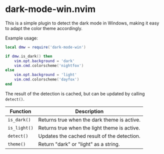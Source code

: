 # dark-mode-win.nvim

This is a simple plugin to detect the dark mode in Windows, making it easy to
adapt the color theme accordingly.

Example usage:

```lua
local dmw = require('dark-mode-win')

if dmw.is_dark() then
    vim.opt.background = 'dark'
    vim.cmd.colorscheme('nightfox')
else
    vim.opt.background = 'light'
    vim.cmd.colorscheme('dayfox')
end
```

The result of the detection is cached, but can be updated by calling `detect()`.

| Function     | Description |
| ------------ | ----------- |
| `is_dark()`  | Returns true when the dark theme is active. |
| `is_light()` | Returns true when the light theme is active. |
| `detect()`   | Updates the cached result of the detection. |
| `theme()`    | Return "dark" or "light" as a string. |

